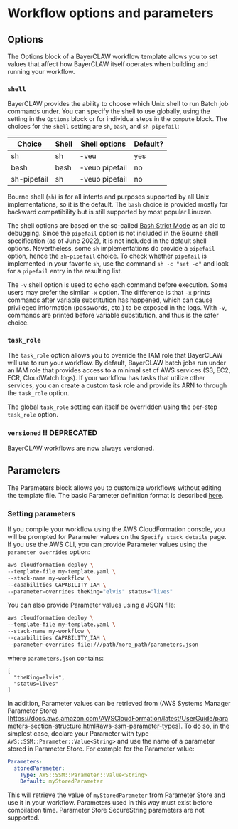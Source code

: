 # Workflow options and parameters

## Options

The Options block of a BayerCLAW workflow template allows you to set values that affect how
BayerCLAW itself operates when building and running your workflow.

### `shell`

BayerCLAW provides the ability to choose which Unix shell to run Batch job commands
under. You can specify the shell to use globally, using the setting in the `Options` block
or for individual steps in the `compute` block. The choices for the `shell` setting are
`sh`, `bash`, and `sh-pipefail`:

| Choice      | Shell | Shell options  | Default? |
|-------------|-------|----------------|----------|
| sh          | sh    | -veu           | yes      |
| bash        | bash  | -veuo pipefail | no       |
| sh-pipefail | sh    | -veuo pipefail | no       |

Bourne shell (`sh`) is for all intents and purposes supported by all Unix implementations,
so  it is the default. The `bash` choice is provided mostly for backward compatibility
but is still supported by most popular Linuxen.

The shell options are based on the so-called [Bash Strict Mode](http://redsymbol.net/articles/unofficial-bash-strict-mode/)
as an aid to debugging. Since the `pipefail` option is not included in the Bourne shell
specification (as of June 2022), it is not included in the default shell options. Nevertheless,
some `sh` implementations do provide a `pipefail` option, 
hence the `sh-pipefail` choice. To check whether `pipefail` is implemented in your favorite
`sh`, use the command `sh -c "set -o"` and look for a `pipefail` entry in the resulting list.

The `-v` shell option is used to echo each command before execution. Some users
may prefer the similar `-x` option. The difference is that `-x` prints commands after
variable substitution has happened, which can cause privileged information (passwords,
etc.) to be exposed in the logs. With `-v`, commands are printed before variable substitution,
and thus is the safer choice.

### `task_role`

The `task_role` option allows you to override the IAM role that BayerCLAW will use to run your workflow.
By default, BayerCLAW batch jobs run under an IAM role that provides access to a minimal set of AWS
services (S3, EC2, ECR, CloudWatch logs). If your workflow has tasks that utilize other services, you can
create a custom task role and provide its ARN to through the `task_role` option.

The global `task_role` setting can itself be overridden using the per-step `task_role` option.

### `versioned` ‼️ **DEPRECATED**

BayerCLAW workflows are now always versioned. 

## Parameters

The Parameters block allows you to customize workflows without editing the template file. The basic Parameter
definition format is described [here](./language.md/#the-parameters-block).

### Setting parameters

If you compile your workflow using the AWS CloudFormation console, you will be prompted for Parameter values on
the `Specify stack details` page. If you use the AWS CLI, you can provide Parameter values using the `parameter
overrides` option:

```bash
aws cloudformation deploy \
--template-file my-template.yaml \
--stack-name my-workflow \
--capabilities CAPABILITY_IAM \
--parameter-overrides theKing="elvis" status="lives"
```

You can also provide Parameter values using a JSON file:

```bash
aws cloudformation deploy \
--template-file my-template.yaml \
--stack-name my-workflow \
--capabilities CAPABILITY_IAM \
--parameter-overrides file:///path/more_path/parameters.json
```

where `parameters.json` contains:

```json5
[
  "theKing=elvis",
  "status=lives"
]
```

In addition, Parameter values can be retrieved from
(AWS Systems Manager Parameter Store)[https://docs.aws.amazon.com/AWSCloudFormation/latest/UserGuide/parameters-section-structure.html#aws-ssm-parameter-types].
To do so, in the simplest case, declare your Parameter with type `AWS::SSM::Parameter::Value<String>` and
use the name of a parameter stored in Parameter Store. For example for the Parameter value:

```yaml
Parameters:
  storedParameter:
    Type: AWS::SSM::Parameter::Value<String>
    Default: myStoredParameter
```

This will retrieve the value of `myStoredParameter` from Parameter Store and use it in your workflow. Parameters
used in this way must exist before compilation time. Parameter Store SecureString parameters are not supported.
